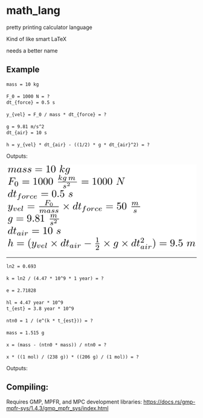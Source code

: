 # math_lang
pretty printing calculator language

Kind of like smart LaTeX

needs a better name

## Example

```
mass = 10 kg

F_0 = 1000 N = ?
dt_{force} = 0.5 s

y_{vel} = F_0 / mass * dt_{force} = ?

g = 9.81 m/s^2
dt_{air} = 10 s

h = y_{vel} * dt_{air} - ((1/2) * g * dt_{air}^2) = ?
```

Outputs:

![example 1](images/ex1.png)

___

```
ln2 = 0.693

k = ln2 / (4.47 * 10^9 * 1 year) = ?

e = 2.71828

hl = 4.47 year * 10^9
t_{est} = 3.8 year * 10^9

ntn0 = 1 / (e^(k * t_{est})) = ?

mass = 1.515 g

x = (mass - (ntn0 * mass)) / ntn0 = ?

x * ((1 mol) / (238 g)) * ((206 g) / (1 mol)) = ?
```

Outputs:


## Compiling:

Requires GMP, MPFR, and MPC development libraries: <https://docs.rs/gmp-mpfr-sys/1.4.3/gmp_mpfr_sys/index.html>
